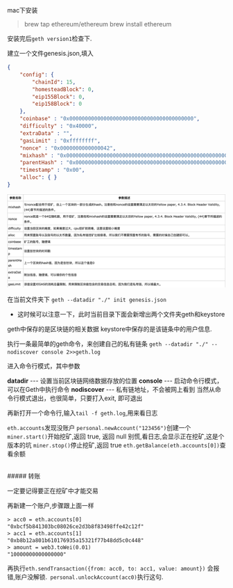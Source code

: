  mac下安装
 
 > brew tap ethereum/ethereum
brew install ethereum

安装完后`geth version1`检查下.


建立一个文件genesis.json,填入

```json
{
    "config": {
        "chainId": 15,
        "homesteadBlock": 0,
        "eip155Block": 0,
        "eip158Block": 0
    },
    "coinbase" : "0x0000000000000000000000000000000000000000",
    "difficulty" : "0x40000",
    "extraData" : "",
    "gasLimit" : "0xffffffff",
    "nonce" : "0x0000000000000042",
    "mixhash" : "0x0000000000000000000000000000000000000000000000000000000000000000",
    "parentHash" : "0x0000000000000000000000000000000000000000000000000000000000000000",
    "timestamp" : "0x00",
    "alloc": { }
}

```
![](/assets/WX20180205-102701@2x.png)

在当前文件夹下
`geth --datadir "./" init genesis.json`
- 这时候可以注意一下，此时当前目录下面会新增出两个文件夹geth和keystore

geth中保存的是区块链的相关数据
keystore中保存的是该链条中的用户信息.



执行一条最简单的geth命令，来创建自己的私有链条
`geth --datadir "./" --nodiscover console 2>>geth.log`

进入命令行模式，其中参数

**datadir**	---  设置当前区块链网络数据存放的位置
**console**	--- 启动命令行模式，可以在Geth中执行命令
**nodiscover**  ---	私有链地址，不会被网上看到
当然从命令行模式退出，也很简单，只要打入exit, 即可退出

再新打开一个命令行,输入`tail -f geth.log`,用来看日志


`eth.accounts`发现没账户
`personal.newAccount("123456")`创建一个
`miner.start()`开始挖矿,返回 true, 返回 null 别慌,看日志,会显示正在挖矿,这是个版本的坑
`miner.stop()`停止挖矿,返回 true
`eth.getBalance(eth.accounts[0])`查看余额

<br>
##### 转账

一定要记得要正在挖矿中才能交易

再新建一个账户,步骤跟上面一样
```shell
> acc0 = eth.accounts[0]
"0xbcf5b841303bc08026ce2d3b8f83498ffe42c12f"
> acc1 = eth.accounts[1]
"0xb8b12a801b610176935a15321f77b48dd5c0c448"
> amount = web3.toWei(0.01)
"10000000000000000"
```
再执行`eth.sendTransaction({from: acc0, to: acc1, value: amount})`
会报错,账户没解锁.` personal.unlockAccount(acc0)`执行这句.
